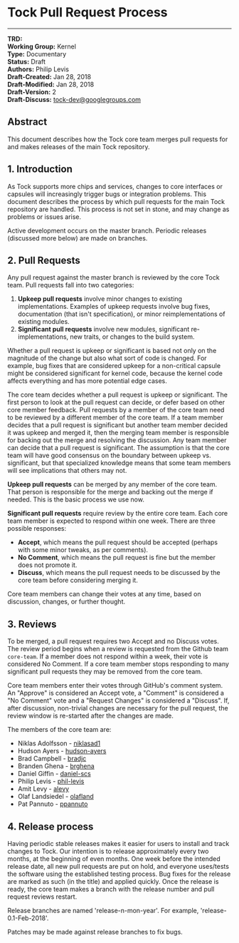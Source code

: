 # Tock Pull Request Process
-------------------------------

**TRD:**  <br/>
**Working Group:** Kernel<br/>
**Type:** Documentary<br/>
**Status:** Draft <br/>
**Authors:** Philip Levis <br/>
**Draft-Created:** Jan 28, 2018<br/>
**Draft-Modified:** Jan 28, 2018<br/>
**Draft-Version:** 2<br/>
**Draft-Discuss:** tock-dev@googlegroups.com</br>

## Abstract

This document describes how the Tock core team merges pull requests for and
makes releases of the main Tock repository.

## 1. Introduction

As Tock supports more chips and services, changes to core interfaces or
capsules will increasingly trigger bugs or integration problems. This
document describes the process by which pull requests for the main
Tock repository are handled. This process is not set in stone, and may
change as problems or issues arise.

Active development occurs on the master branch. Periodic releases (discussed
more below) are made on branches.

## 2. Pull Requests

Any pull request against the master branch is reviewed by the core Tock
team. Pull requests fall into two categories:

1. **Upkeep pull requests** involve minor changes to existing implementations.
   Examples of upkeep requests involve bug fixes, documentation (that isn't
   specification), or minor reimplementations of existing modules.
1. **Significant pull requests** involve new modules, significant
   re-implementations, new traits, or changes to the build system.

Whether a pull request is upkeep or significant is based not only on the
magnitude of the change but also what sort of code is changed. For example,
bug fixes that are considered upkeep for a non-critical capsule might be
considered significant for kernel code, because the kernel code affects
everything and has more potential edge cases.

The core team decides whether a pull request is upkeep or significant. The
first person to look at the pull request can decide, or defer based on
other core member feedback. Pull requests by a member of the core team need
to be reviewed by a different member of the core team. If a team member
decides that a pull request is significant but another team member decided
it was upkeep and merged it, then the merging team member is responsible for
backing out the merge and resolving the discussion. Any team member
can decide that a pull request is significant. The assumption is that the
core team will have good consensus on the boundary between upkeep vs.
significant, but that specialized knowledge means that some team members will
see implications that others may not.

**Upkeep pull requests** can be merged by any member of the core team. That
person is responsible for the merge and backing out the merge if needed.
This is the basic process we use now.

**Significant pull requests** require review by the entire core team. Each
core team member is expected to respond within one week. There are three
possible responses:

  - **Accept**, which means the pull request should be accepted (perhaps
    with some minor tweaks, as per comments).
  - **No Comment**, which means the pull request is fine but the member
    does not promote it.
  - **Discuss**, which means the pull request needs to be discussed by the
    core team before considering merging it.

Core team members can change their votes at any time, based on discussion,
changes, or further thought.

## 3. Reviews

To be merged, a pull request requires two Accept and no Discuss votes. The
review period begins when a review is requested from the Github team
`core-team`. If a member does not respond within a week, their vote is
considered No Comment. If a core team member stops responding to many
significant pull requests they may be removed from the core team.

Core team members enter their votes through GitHub's comment system. An
"Approve" is considered an Accept vote, a "Comment" is considered a "No
Comment" vote and a "Request Changes" is considered a "Discuss". If, after
discussion, non-trivial changes are necessary for the pull request, the review
window is re-started after the changes are made.

The members of the core team are:
 * Niklas Adolfsson - [niklasad1](https://github.com/niklasad1)
 * Hudson Ayers - [hudson-ayers](https://github.com/hudson-ayers)
 * Brad Campbell - [bradjc](https://github.com/bradjc)
 * Branden Ghena - [brghena](https://github.com/brghena)
 * Daniel Giffin - [daniel-scs](https://github.com/daniel-scs)
 * Philip Levis - [phil-levis](https://github.com/phil-levis)
 * Amit Levy - [alevy](https://github.com/alevy)
 * Olaf Landsiedel - [olafland](https://github.com/olafland)
 * Pat Pannuto - [ppannuto](https://github.com/ppannuto)

## 4. Release process

Having periodic stable releases makes it easier for users to install
and track changes to Tock. Our intention is to release approximately
every two months, at the beginning of even months. One week before
the intended release date, all new pull requests are put on hold, and
everyone uses/tests the software using the established testing process.
Bug fixes for the release are marked as such (in the title) and applied
quickly. Once the release is ready, the core team makes a branch with
the release number and pull request reviews restart.

Release branches are named 'release-n-mon-year'.
For example, 'release-0.1-Feb-2018'.

Patches may be made against release branches to fix bugs.
